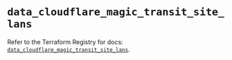 # `data_cloudflare_magic_transit_site_lans`

Refer to the Terraform Registry for docs: [`data_cloudflare_magic_transit_site_lans`](https://registry.terraform.io/providers/cloudflare/cloudflare/5.4.0/docs/data-sources/magic_transit_site_lans).
